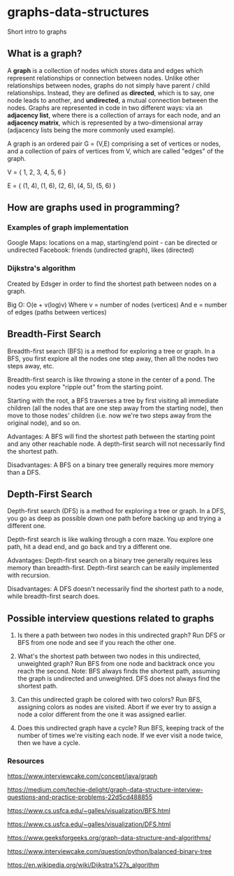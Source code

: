 # graphs-data-structures
Short intro to graphs

## What is a graph? 

A **graph** is a collection of nodes which stores data and edges which represent relationships or connection between nodes. Unlike other relationships between nodes, graphs do not simply have parent / child relationships. Instead, they are defined as **directed**, which is to say, one node leads to another, and **undirected**, a mutual connection between the nodes. Graphs are represented in code in two different ways: via an **adjacency list**, where there is a collection of arrays for each node, and an **adjacency matrix**, which is represented by a two-dimensional array (adjacency lists being the more commonly used example). 

A graph is an ordered pair G = (V,E) comprising a set of vertices or nodes, and a collection of pairs of vertices from V, which are called "edges" of the graph.

V = { 1, 2, 3, 4, 5, 6 }

E = { (1, 4), (1, 6), (2, 6), (4, 5), (5, 6) }


## How are graphs used in programming?
### Examples of graph implementation
Google Maps: locations on a map, starting/end point - can be directed or undirected
Facebook: friends (undirected graph), likes (directed)

### Dijkstra's algorithm
Created by Edsger in order to find the shortest path between nodes on a graph.

Big O: O(e + v(log)v)
Where v = number of nodes (vertices)
And e = number of edges (paths between vertices)


## Breadth-First Search
Breadth-first search (BFS) is a method for exploring a tree or graph. In a BFS, you first explore all the nodes one step away, then all the nodes two steps away, etc.

Breadth-first search is like throwing a stone in the center of a pond. The nodes you explore "ripple out" from the starting point.

Starting with the root, a BFS traverses a tree by first visiting all immediate children (all the nodes that are one step away from the starting node), then move to those nodes' children (i.e. now we're two steps away from the original node), and so on.

Advantages: 
A BFS will find the shortest path between the starting point and any other reachable node. A depth-first search will not necessarily find the shortest path.

Disadvantages:
A BFS on a binary tree generally requires more memory than a DFS.


## Depth-First Search
Depth-first search (DFS) is a method for exploring a tree or graph. In a DFS, you go as deep as possible down one path before backing up and trying a different one.

Depth-first search is like walking through a corn maze. You explore one path, hit a dead end, and go back and try a different one.

Advantages:
Depth-first search on a binary tree generally requires less memory than breadth-first.
Depth-first search can be easily implemented with recursion.

Disadvantages:
A DFS doesn't necessarily find the shortest path to a node, while breadth-first search does.


## Possible interview questions related to graphs
1. Is there a path between two nodes in this undirected graph? Run DFS or BFS from one node and see if you reach the other one.

2. What's the shortest path between two nodes in this undirected, unweighted graph? Run BFS from one node and backtrack once you reach the second. Note: BFS always finds the shortest path, assuming the graph is undirected and unweighted. DFS does not always find the shortest path.

3. Can this undirected graph be colored with two colors? Run BFS, assigning colors as nodes are visited. Abort if we ever try to assign a node a color different from the one it was assigned earlier.

4. Does this undirected graph have a cycle? Run BFS, keeping track of the number of times we're visiting each node. If we ever visit a node twice, then we have a cycle.

### Resources
https://www.interviewcake.com/concept/java/graph

https://medium.com/techie-delight/graph-data-structure-interview-questions-and-practice-problems-22d5cd488855

https://www.cs.usfca.edu/~galles/visualization/BFS.html

https://www.cs.usfca.edu/~galles/visualization/DFS.html

https://www.geeksforgeeks.org/graph-data-structure-and-algorithms/

https://www.interviewcake.com/question/python/balanced-binary-tree

https://en.wikipedia.org/wiki/Dijkstra%27s_algorithm